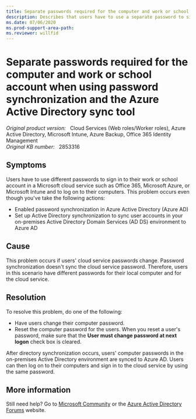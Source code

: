 ```yaml
---
title: Separate passwords required for the computer and work or school account when using password synchronization and the Azure Active Directory sync tool
description: Describes that users have to use a separate password to sign in to Office 365 and to log on to their computer, even though password synchronization is enabled in Azure AD. Provides a resolution.
ms.date: 07/06/2020
ms.prod-support-area-path: 
ms.reviewer: willfid
---
```

# Separate passwords required for the computer and work or school account when using password synchronization and the Azure Active Directory sync tool

_Original product version:_ &nbsp; Cloud Services (Web roles/Worker roles), Azure Active Directory, Microsoft Intune, Azure Backup, Office 365 Identity Management  
_Original KB number:_ &nbsp; 2853316

## Symptoms

Users have to use different passwords to sign in to their work or school account in a Microsoft cloud service such as Office 365, Microsoft Azure, or Microsoft Intune and to log on to their computers. This problem occurs even though you've take the following actions:

- Enabled password synchronization in Azure Active Directory (Azure AD)
- Set up Active Directory synchronization to sync user accounts in your on-premises Active Directory Domain Services (AD DS) environment to Azure AD

## Cause

This problem occurs if users' cloud service passwords change. Password synchronization doesn't sync the cloud service password. Therefore, users in this scenario have different passwords for their local computer and for the cloud service.

## Resolution

To resolve this problem, do one of the following:

- Have users change their computer password.
- Reset the computer password for the users. When you reset a user's password, make sure that the **User must change password at next logon** check box is cleared.

After directory synchronization occurs, users' computer passwords in the on-premises Active Directory environment are synced to Azure AD. Users can then log on to their computers and sign in to the cloud service by using the same password.

## More information

Still need help? Go to [Microsoft Community](https://answers.microsoft.com/) or the [Azure Active Directory Forums](https://social.msdn.microsoft.com/Forums/en-US/home?forum=windowsazuread) website.
